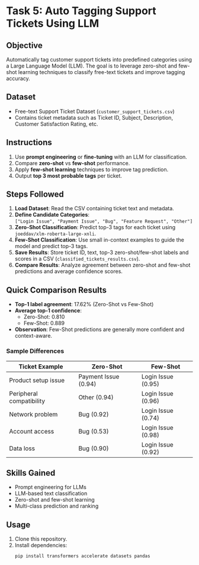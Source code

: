 # Task 5: Auto Tagging Support Tickets Using LLM

## Objective
Automatically tag customer support tickets into predefined categories using a Large Language Model (LLM). The goal is to leverage zero-shot and few-shot learning techniques to classify free-text tickets and improve tagging accuracy.

## Dataset
- Free-text Support Ticket Dataset (`customer_support_tickets.csv`)  
- Contains ticket metadata such as Ticket ID, Subject, Description, Customer Satisfaction Rating, etc.

## Instructions
1. Use **prompt engineering** or **fine-tuning** with an LLM for classification.
2. Compare **zero-shot** vs **few-shot** performance.
3. Apply **few-shot learning** techniques to improve tag prediction.
4. Output **top 3 most probable tags** per ticket.

## Steps Followed
1. **Load Dataset**: Read the CSV containing ticket text and metadata.
2. **Define Candidate Categories**:  
   `["Login Issue", "Payment Issue", "Bug", "Feature Request", "Other"]`
3. **Zero-Shot Classification**: Predict top-3 tags for each ticket using `joeddav/xlm-roberta-large-xnli`.
4. **Few-Shot Classification**: Use small in-context examples to guide the model and predict top-3 tags.
5. **Save Results**: Store ticket ID, text, top-3 zero-shot/few-shot labels and scores in a CSV (`classified_tickets_results.csv`).
6. **Compare Results**: Analyze agreement between zero-shot and few-shot predictions and average confidence scores.

## Quick Comparison Results
- **Top-1 label agreement**: 17.62% (Zero-Shot vs Few-Shot)  
- **Average top-1 confidence**:  
  - Zero-Shot: 0.810  
  - Few-Shot: 0.889  
- **Observation**: Few-Shot predictions are generally more confident and context-aware.  

### Sample Differences
| Ticket Example |       Zero-Shot |           Few-Shot           |
|----------------|-----------------|------------------------------|
| Product setup issue | Payment Issue (0.94) | Login Issue (0.95) |
| Peripheral compatibility | Other (0.94) | Login Issue (0.96) |
| Network problem | Bug (0.92) | Login Issue (0.74) |
| Account access | Bug (0.53) | Login Issue (0.98) |
| Data loss | Bug (0.90) | Login Issue (0.92) |

## Skills Gained
- Prompt engineering for LLMs  
- LLM-based text classification  
- Zero-shot and few-shot learning  
- Multi-class prediction and ranking  

## Usage
1. Clone this repository.  
2. Install dependencies:
   ```bash
   pip install transformers accelerate datasets pandas
